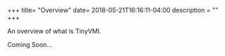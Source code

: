 +++
title= "Overview"
date= 2018-05-21T16:16:11-04:00
description = ""
+++


An overview of what is TinyVMI.

Coming Soon...
